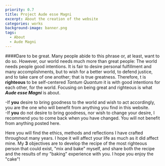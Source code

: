 ```yaml
---
priority: 0.7
title: Project Aude esse Magni
excerpt: About the creation of the website
categories: works
background-image: banner.png
tags:
  - About
  - Aude Magni
---
```


####Dare to be great.
Many people abide to this phrase or, at least, want to do so. However, our world needs much more than great people: The world needs people good intentions. 
It is fair to desire personal fulfillment and many accomplishments, but to wish for a better world, to defend justice, and to take care of one another; that is true greatness.  Therefore, t is **righteous** to be self-centered *Tantum Quantum* it is with good intentions for each other, for the world. Focusing on being great and righteous is what ***Aude esse Magni*** is about.

-If **you** desire to bring goodness to the world and wish to act accordingly, you are the one who will benefit from anything you find in this website.  
-If **you** do not desire to bring goodness, nor wish to change your desire, I recommend you to come back when you have changed. You will not benefit from anything posted here.

Here you will find the ethics, methods and reflections I have crafted throughout many years. I hope it will affect your life as much as it did affect mine. My **3** objectives are to develop the recipe of the most righteous person that could exist, "mix and bake" myself, and share both the recipe and the results of my "baking" experience with you. I hope you enjoy the "cake"!